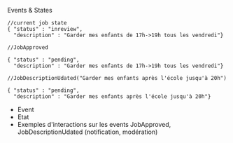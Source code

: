 Events & States

```
//current job state
{ "status" : "inreview", 
  "description" : "Garder mes enfants de 17h->19h tous les vendredi"}

//JobApproved

{ "status" : "pending", 
  "description" : "Garder mes enfants de 17h->19h tous les vendredi"}

//JobDescriptionUdated("Garder mes enfants après l'école jusqu'à 20h")

{ "status" : "pending", 
  "description" : "Garder mes enfants après l'école jusqu'à 20h"}
```

<aside class="notes">
    <ul>
        <li>Event</li>
        <li>Etat</li>
        <li>Exemples d'interactions sur les events JobApproved, JobDescriptionUdated (notification, modération)</li>
    </ul>
</aside>